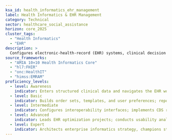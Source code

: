 ```yaml
---
ksa_id: health_informatics_ehr_management
label: Health Informatics & EHR Management
category: Technical
sector: healthcare_social_assistance
horizon: core_2025
cluster_tags:
  - "Health Informatics"
  - "EHR"
description: >
  Configures electronic-health-record (EHR) systems, clinical decision support, data governance, and analytics to improve quality and clinician workflow.
source_frameworks:
  - "AMIA 10×10 Health Informatics Core"
  - "hl7:FHIR"
  - "onc:HealthIT"
  - "himss:EMRAM"
proficiency_levels:
  - level: Awareness
    indicator: Enters structured clinical data and navigates the EHR workflows safely.
  - level: Basic
    indicator: Builds order sets, templates, and user preferences; reports minor system issues.
  - level: Intermediate
    indicator: Configures interoperability interfaces; implements CDS rules; manages data dictionaries; validates data quality; deploys CDS alerts.
  - level: Advanced
    indicator: Leads EHR optimization projects; conducts usability analyses; integrates external data via APIs; ensures regulatory compliance.
  - level: Expert
    indicator: Architects enterprise informatics strategy, champions standards adoption, and drives vendor negotiations.
---
```

